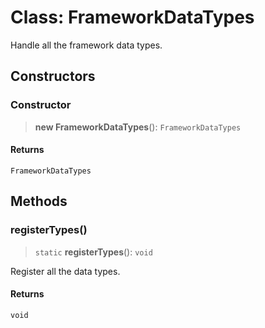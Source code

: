# Class: FrameworkDataTypes

Handle all the framework data types.

## Constructors

### Constructor

> **new FrameworkDataTypes**(): `FrameworkDataTypes`

#### Returns

`FrameworkDataTypes`

## Methods

### registerTypes()

> `static` **registerTypes**(): `void`

Register all the data types.

#### Returns

`void`
